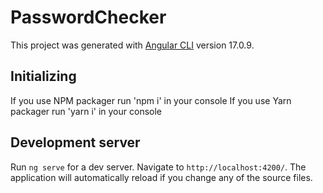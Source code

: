 # PasswordChecker

This project was generated with [Angular CLI](https://github.com/angular/angular-cli) version 17.0.9.

## Initializing

If you use NPM packager run 'npm i' in your console
If you use Yarn packager run 'yarn i' in your console
## Development server

Run `ng serve` for a dev server. Navigate to `http://localhost:4200/`. The application will automatically reload if you change any of the source files.



